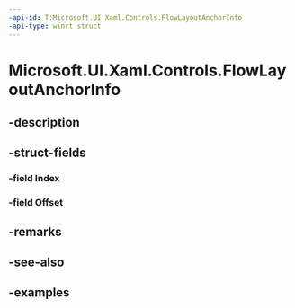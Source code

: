 ```yaml
---
-api-id: T:Microsoft.UI.Xaml.Controls.FlowLayoutAnchorInfo
-api-type: winrt struct
---
```


<!-- Structure syntax.
public struct FlowLayoutAnchorInfo  {
	public int Index 
	public double Offset 
}
-->

# Microsoft.UI.Xaml.Controls.FlowLayoutAnchorInfo

## -description

## -struct-fields

### -field Index

### -field Offset

## -remarks

## -see-also

## -examples

